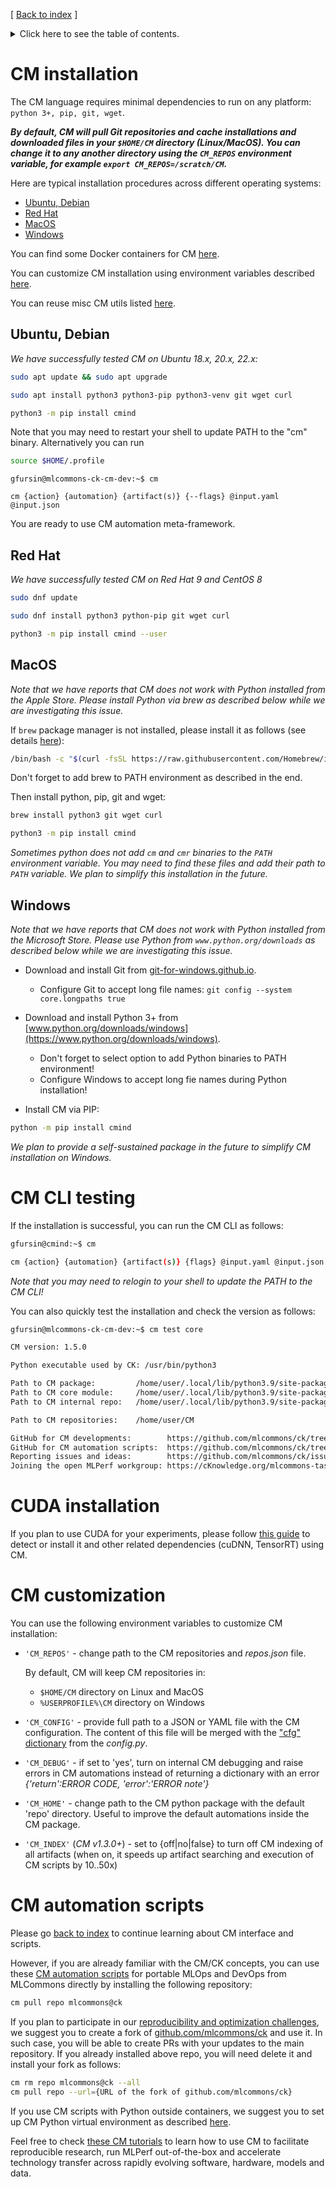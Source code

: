 [ [Back to index](README.md) ]

<details>
<summary>Click here to see the table of contents.</summary>

* [CM installation](#cm-installation)
  * [Ubuntu, Debian](#ubuntu-debian)
  * [Red Hat](#red-hat)
  * [MacOS](#macos)
  * [Windows](#windows)
* [CM CLI testing](#cm-cli-testing)
* [CUDA installation](#cuda-installation)
* [CM customization](#cm-customization)
* [CM automation scripts](#cm-automation-scripts)

</details>

# CM installation

The CM language requires minimal dependencies to run on any platform: `python 3+, pip, git, wget`.

***By default, CM will pull Git repositories and cache installations and downloaded files in your `$HOME/CM` directory (Linux/MacOS). 
   You can change it to any another directory using the `CM_REPOS` environment variable, for example `export CM_REPOS=/scratch/CM`.***

Here are typical installation procedures across different operating systems:

* [Ubuntu, Debian](#ubuntu-debian)
* [Red Hat](#red-hat)
* [MacOS](#macos)
* [Windows](#windows)

You can find some Docker containers for CM [here](../docker).

You can customize CM installation using environment variables described [here](#cm-customization).


You can reuse misc CM utils listed [here](#misc-cm-utils).

## Ubuntu, Debian

*We have successfully tested CM on Ubuntu 18.x, 20.x, 22.x:*

```bash
sudo apt update && sudo apt upgrade

sudo apt install python3 python3-pip python3-venv git wget curl

python3 -m pip install cmind
```

Note that you may need to restart your shell to update PATH to the "cm" binary. 
Alternatively you can run 

```bash
source $HOME/.profile
```

```
gfursin@mlcommons-ck-cm-dev:~$ cm

cm {action} {automation} {artifact(s)} {--flags} @input.yaml @input.json
```

You are ready to use CM automation meta-framework.



## Red Hat

*We have successfully tested CM on Red Hat 9 and CentOS 8*

```bash
sudo dnf update

sudo dnf install python3 python-pip git wget curl

python3 -m pip install cmind --user

```

## MacOS

*Note that we have reports that CM does not work with Python installed from the Apple Store.
 Please install Python via brew as described below while we are investigating this issue.*

If `brew` package manager is not installed, please install it as follows (see details [here](https://brew.sh/)):
```bash
/bin/bash -c "$(curl -fsSL https://raw.githubusercontent.com/Homebrew/install/HEAD/install.sh)"
```

Don't forget to add brew to PATH environment as described in the end.

Then install python, pip, git and wget:

```bash
brew install python3 git wget curl

python3 -m pip install cmind
```

*Sometimes python does not add `cm` and `cmr` binaries to the `PATH` environment variable.
 You may need to find these files and add their path to `PATH` variable.
 We plan to simplify this installation in the future.*


## Windows

*Note that we have reports that CM does not work with Python installed from the Microsoft Store.
 Please use Python from `www.python.org/downloads` as described below while we are investigating this issue.*

* Download and install Git from [git-for-windows.github.io](https://git-for-windows.github.io).
  * Configure Git to accept long file names: `git config --system core.longpaths true`
* Download and install Python 3+ from [www.python.org/downloads/windows](https://www.python.org/downloads/windows).
  * Don't forget to select option to add Python binaries to PATH environment!
  * Configure Windows to accept long fie names during Python installation!

* Install CM via PIP:

```bash
python -m pip install cmind
```

*We plan to provide a self-sustained package in the future to simplify CM installation on Windows.*

# CM CLI testing

If the installation is successful, you can run the CM CLI as follows:

```bash
gfursin@cmind:~$ cm

cm {action} {automation} {artifact(s)} {flags} @input.yaml @input.json
```

*Note that you may need to relogin to your shell to update the PATH to the CM CLI!*

You can also quickly test the installation and check the version as follows:
```bash
gfursin@mlcommons-ck-cm-dev:~$ cm test core

CM version: 1.5.0

Python executable used by CK: /usr/bin/python3

Path to CM package:         /home/user/.local/lib/python3.9/site-packages/cmind
Path to CM core module:     /home/user/.local/lib/python3.9/site-packages/cmind/core.py
Path to CM internal repo:   /home/user/.local/lib/python3.9/site-packages/cmind/repo

Path to CM repositories:    /home/user/CM

GitHub for CM developments:        https://github.com/mlcommons/ck/tree/master/cm
GitHub for CM automation scripts:  https://github.com/mlcommons/ck/tree/master/cm-mlops
Reporting issues and ideas:        https://github.com/mlcommons/ck/issues
Joining the open MLPerf workgroup: https://cKnowledge.org/mlcommons-taskforce
```

# CUDA installation

If you plan to use CUDA for your experiments, please follow [this guide](installation-cuda.md) 
to detect or install it and other related dependencies (cuDNN, TensorRT) using CM.

# CM customization

You can use the following environment variables to customize CM installation:

* `'CM_REPOS'` - change path to the CM repositories and *repos.json* file.

  By default, CM will keep CM repositories in:
  * `$HOME/CM` directory on Linux and MacOS
  * `%USERPROFILE%\CM` directory on Windows

* `'CM_CONFIG'` - provide full path to a JSON or YAML file with the CM configuration.
  The content of this file will be merged with the ["cfg" dictionary](https://github.com/mlcommons/ck/blob/master/cm/cmind/config.py#L23)
  from the *config.py*.

* `'CM_DEBUG'` - if set to 'yes', turn on internal CM debugging and raise errors 
  in CM automations instead of returning a dictionary with an error *{'return':ERROR CODE, 'error':'ERROR note'}*

* `'CM_HOME'` - change path to the CM python package with the default 'repo' directory.
  Useful to improve the default automations inside the CM package.

* `'CM_INDEX'` (*CM v1.3.0+*) - set to {off|no|false} to turn off CM indexing of all artifacts
  (when on, it speeds up artifact searching and execution of CM scripts by 10..50x)



# CM automation scripts

Please go [back to index](README.md) to continue learning about CM interface and scripts.

However, if you are already familiar with the CM/CK concepts, you can 
use these [CM automation scripts](https://github.com/mlcommons/ck/tree/master/cm-mlops/script) 
for portable MLOps and DevOps from MLCommons directly by installing the following repository:
```bash
cm pull repo mlcommons@ck
```

If you plan to participate in our [reproducibility and optimization challenges](https://access.cknowledge.org/playground/?action=challenges),
we suggest you to create a fork of [github.com/mlcommons/ck](https://github.com/mlcommons/ck) and use it. 
In such case, you will be able to create PRs with your updates to the main repository.
If you already installed above repo, you will need delete it and install your fork as follows:
```bash
cm rm repo mlcommons@ck --all
cm pull repo --url={URL of the fork of github.com/mlcommons/ck}
```

If you use CM scripts with Python outside containers, we suggest you to set up CM Python virtual
environment as described [here](../cm-mlops/automation/script/README-extra.md#using-python-virtual-environments).

Feel free to check [these CM tutorials](tutorials) to learn how to use CM to facilitate reproducible research,
run MLPerf out-of-the-box and accelerate technology transfer across rapidly evolving 
software, hardware, models and data.

